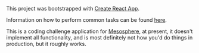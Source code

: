 This project was bootstrapped with [Create React App](https://github.com/facebookincubator/create-react-app).

Information on how to perform common tasks can be found [here](https://github.com/facebookincubator/create-react-app/blob/master/packages/react-scripts/template/README.md).

This is a coding challenge application for [Mesosphere](https://mesosphere.com/careers/challenges/frontend/), at present, it doesn't implement all functionality, and is most definitely not how you'd do things in production, but it roughly works.
